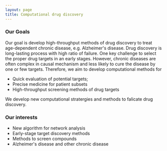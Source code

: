 ```yaml
---
layout: page
title: Computational drug discovery
---
```


###  Our Goals

Our goal is develop high-throughput methods of drug discovery to treat age-dependent chronic disease, e.g. Alzheimer's disease. 
Drug discovery is long-lasting process with high ratio of failure. One key challenge to select the proper drug targets in an early stages. However, chronic diseases are often complex in causal mechanism and less likely to cure the disease by one or few targets. Therefore, we aim to develop computational methods for
* Quick evaluation of potential targets;
* Precise medicine for patient subsets
* High-throughput screening methods of drug targets

We develop new computational stratergies and methods to falicate drug discovery. 

### Our interests
* New algorithm for network analysis
* Early-stage target discovery methods
* Methods to screen compounds
* Alzheimer's disease and other chronic disease
